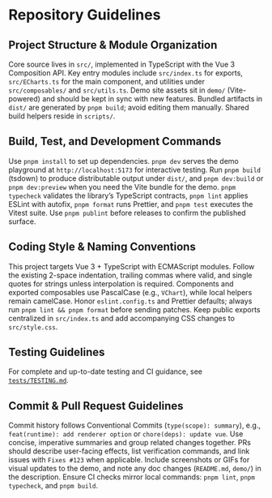 # Repository Guidelines

## Project Structure & Module Organization

Core source lives in `src/`, implemented in TypeScript with the Vue 3 Composition API. Key entry modules include `src/index.ts` for exports, `src/ECharts.ts` for the main component, and utilities under `src/composables/` and `src/utils.ts`. Demo site assets sit in `demo/` (Vite-powered) and should be kept in sync with new features. Bundled artifacts in `dist/` are generated by `pnpm build`; avoid editing them manually. Shared build helpers reside in `scripts/`.

## Build, Test, and Development Commands

Use `pnpm install` to set up dependencies. `pnpm dev` serves the demo playground at `http://localhost:5173` for interactive testing. Run `pnpm build` (tsdown) to produce distributable output under `dist/`, and `pnpm dev:build` or `pnpm dev:preview` when you need the Vite bundle for the demo. `pnpm typecheck` validates the library’s TypeScript contracts, `pnpm lint` applies ESLint with autofix, `pnpm format` runs Prettier, and `pnpm test` executes the Vitest suite. Use `pnpm publint` before releases to confirm the published surface.

## Coding Style & Naming Conventions

This project targets Vue 3 + TypeScript with ECMAScript modules. Follow the existing 2-space indentation, trailing commas where valid, and single quotes for strings unless interpolation is required. Components and exported composables use PascalCase (e.g., `VChart`), while local helpers remain camelCase. Honor `eslint.config.ts` and Prettier defaults; always run `pnpm lint && pnpm format` before sending patches. Keep public exports centralized in `src/index.ts` and add accompanying CSS changes to `src/style.css`.

## Testing Guidelines

For complete and up-to-date testing and CI guidance, see [`tests/TESTING.md`](tests/TESTING.md).

## Commit & Pull Request Guidelines

Commit history follows Conventional Commits (`type(scope): summary`), e.g., `feat(runtime): add renderer option` or `chore(deps): update vue`. Use concise, imperative summaries and group related changes together. PRs should describe user-facing effects, list verification commands, and link issues with `Fixes #123` when applicable. Include screenshots or GIFs for visual updates to the demo, and note any doc changes (`README.md`, `demo/`) in the description. Ensure CI checks mirror local commands: `pnpm lint`, `pnpm typecheck`, and `pnpm build`.
